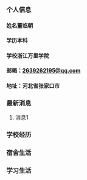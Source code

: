 ### 个人信息
#### 姓名董临朝
#### 学历本科
#### 学校浙江万里学院
#### 邮箱：2639262195@qq.com
#### 地址：河北省张家口市

### 最新消息
1. 消息1

### 学校经历

### 宿舍生活

### 学习生活
